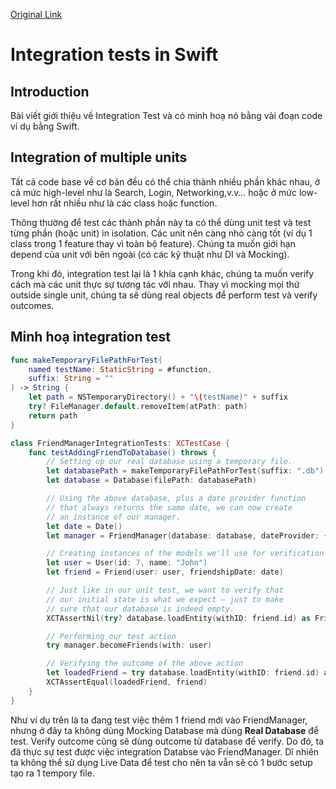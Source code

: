 [Original Link](https://www.swiftbysundell.com/articles/integration-tests-in-swift/)

# Integration tests in Swift
## Introduction
Bài viết giới thiệu về Integration Test và có minh hoạ nó bằng vài đoạn code ví dụ bằng Swift.

## Integration of multiple units
Tất cả code base về cơ bản đều có thể chia thành nhiều phần khác nhau, ở cả mức high-level như là Search, Login, Networking,v.v… hoặc ở mức low-level hơn rất nhiều như là các class hoặc function. 

Thông thường để test các thành phần này ta có thể dùng unit test và test từng phần (hoặc unit) in isolation. Các unit nên càng nhỏ càng tốt (ví dụ 1 class trong 1 feature thay vì toàn bộ feature). Chúng ta muốn giới hạn depend của unit với bên ngoài (có các kỹ thuật như DI và Mocking).

Trong khi đó, integration test lại là 1 khía cạnh khác, chúng ta muốn verify cách mà các unit thực sự tương tác với nhau. Thay vì mocking mọi thứ outside single unit, chúng ta sẽ dùng real objects để perform test và verify outcomes.

## Minh hoạ integration test
```swift
func makeTemporaryFilePathForTest(
    named testName: StaticString = #function,
    suffix: String = ""
) -> String {
    let path = NSTemporaryDirectory() + "\(testName)" + suffix
    try? FileManager.default.removeItem(atPath: path)
    return path
}

class FriendManagerIntegrationTests: XCTestCase {
    func testAddingFriendToDatabase() throws {
        // Setting up our real database using a temporary file.
        let databasePath = makeTemporaryFilePathForTest(suffix: ".db")
        let database = Database(filePath: databasePath)

        // Using the above database, plus a date provider function
        // that always returns the same date, we can now create
        // an instance of our manager.
        let date = Date()
        let manager = FriendManager(database: database, dateProvider: { date })

        // Creating instances of the models we'll use for verification
        let user = User(id: 7, name: "John")
        let friend = Friend(user: user, friendshipDate: date)

        // Just like in our unit test, we want to verify that
        // our initial state is what we expect — just to make
        // sure that our database is indeed empty.
        XCTAssertNil(try? database.loadEntity(withID: friend.id) as Friend)

        // Performing our test action
        try manager.becomeFriends(with: user)

        // Verifying the outcome of the above action
        let loadedFriend = try database.loadEntity(withID: friend.id) as Friend
        XCTAssertEqual(loadedFriend, friend)
    }
}
```
Như ví dụ trên là ta đang test việc thêm 1 friend mới vào FriendManager, nhưng ở đây ta không dùng Mocking Database mà dùng __Real Database__ để test.
Verify outcome cũng sẽ dùng outcome từ database để verify. Do đó, ta đã thực sự test được việc integration Databse vào FriendManager.
Dĩ nhiên ta không thể sử dụng Live Data để test cho nên ta vẫn sẽ có 1 bước setup tạo ra 1 tempory file.


